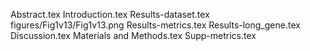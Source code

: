 Abstract.tex
Introduction.tex
Results-dataset.tex
figures/Fig1v13/Fig1v13.png
Results-metrics.tex
Results-long_gene.tex
Discussion.tex
Materials and Methods.tex
Supp-metrics.tex
